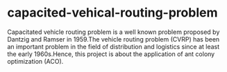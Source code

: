 # capacited-vehical-routing-problem
Capacitated vehicle routing problem is a well known  problem proposed by Dantzig and Ramser in 1959.The  vehicle routing problem (CVRP) has been an  important problem in the field of distribution and  logistics since at least the early 1960s.Hence, this project is about the application of ant colony optimization (ACO).

